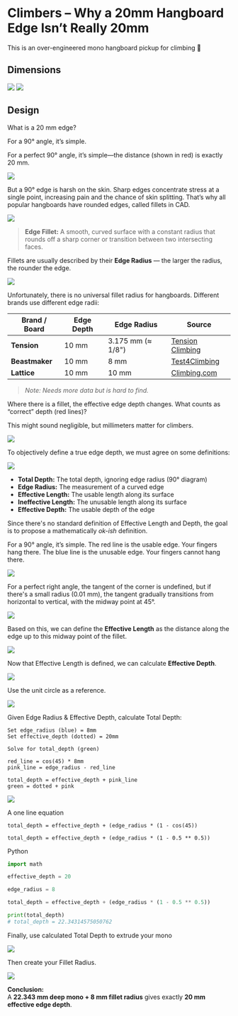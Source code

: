 # Climbers – Why a 20mm Hangboard Edge Isn’t Really 20mm 

This is an over-engineered mono hangboard pickup for climbing 🥑

## Dimensions

![](https://github.com/user-attachments/assets/5597e96b-52b6-4659-b957-9eba6fe262b5)
![](https://github.com/user-attachments/assets/c39d3a4a-4358-43b5-bdd5-5bace4f8c19c)

## Design

What is a 20 mm edge?

For a 90° angle, it’s simple.

For a perfect 90° angle, it’s simple—the distance (shown in red) is exactly 20 mm.

![](https://github.com/user-attachments/assets/3398384a-dc8a-4811-bdb5-2176c8588c8d)

But a 90° edge is harsh on the skin. Sharp edges concentrate stress at a single point, increasing pain and the chance of skin splitting. That’s why all popular hangboards have rounded edges, called fillets in CAD.

![](https://github.com/user-attachments/assets/279dc64d-3f09-49bb-b1bd-50eb40e3fb96)

> **Edge Fillet:** A smooth, curved surface with a constant radius that rounds off a sharp corner or transition between two intersecting faces.

Fillets are usually described by their **Edge Radius** — the larger the radius, the rounder the edge.

![](https://github.com/user-attachments/assets/bc7d4cd9-f048-4b06-8794-05052caf1db6)

Unfortunately, there is no universal fillet radius for hangboards. Different brands use different edge radii:

| Brand / Board | Edge Depth | Edge Radius         | Source |
|---------------|------------|----------------------|--------|
| **Tension**   | 10 mm      | 3.175 mm (≈ 1/8")    | [Tension Climbing](https://tensionclimbing.com/pages/hangboards) |
| **Beastmaker**| 10 mm      | 8 mm                 | [Test4Climbing](https://test4climbing.com/equipment-needed) |
| **Lattice**   | 10 mm      | 10 mm                | [Climbing.com](https://www.climbing.com/skills/training/tom-randalls-guide-to-better-hangboarding-part-1/) |

> *Note: Needs more data but is hard to find.*

Where there is a fillet, the effective edge depth changes. What counts as “correct” depth (red lines)?

This might sound negligible, but millimeters matter for climbers.

![](https://github.com/user-attachments/assets/45418436-d21e-4cf9-a793-9c0d2cd5a552)

To objectively define a true edge depth, we must agree on some definitions:

![](https://github.com/user-attachments/assets/e6e96257-e4d4-4457-a92b-3dfff37607fa)

- **Total Depth:** The total depth, ignoring edge radius (90° diagram)  
- **Edge Radius:** The measurement of a curved edge  
- **Effective Length:** The usable length along its surface  
- **Ineffective Length:** The unusable length along its surface  
- **Effective Depth:** The usable depth of the edge  

Since there's no standard definition of Effective Length and Depth, the goal is to propose a mathematically *ok-ish* definition.

For a 90° angle, it’s simple. The red line is the usable edge. Your fingers hang there. The blue line is the unusable edge. Your fingers cannot hang there.

![](https://github.com/user-attachments/assets/1e44ba31-5094-45d7-ab1b-8c75333042f4)

For a perfect right angle, the tangent of the corner is undefined, but if there's a small radius (0.01 mm), the tangent gradually transitions from horizontal to vertical, with the midway point at 45°. 

![](https://github.com/user-attachments/assets/9680e3ed-768c-46f0-bcdc-8d5a6fec6073)

Based on this, we can define the **Effective Length** as the distance along the edge up to this midway point of the fillet.

![](https://github.com/user-attachments/assets/5402707e-150f-4ba5-a0ba-c5e89b541ede)

Now that Effective Length is defined, we can calculate **Effective Depth**.

![](https://github.com/user-attachments/assets/0a327fa4-948a-4794-90ec-89df3ceb442a)

Use the unit circle as a reference.

![](https://github.com/user-attachments/assets/3fccecff-cd92-4512-89cb-31054e01ee8e)

Given Edge Radius & Effective Depth, calculate Total Depth:

```
Set edge_radius (blue) = 8mm
Set effective_depth (dotted) = 20mm

Solve for total_depth (green)

red_line = cos(45) * 8mm
pink_line = edge_radius - red_line

total_depth = effective_depth + pink_line
green = dotted + pink
```

![](https://github.com/user-attachments/assets/df3e8c50-2f41-404b-9bdf-484f69bc2153)

A one line equation

```
total_depth = effective_depth + (edge_radius * (1 - cos(45))

total_depth = effective_depth + (edge_radius * (1 - 0.5 ** 0.5))
```

Python

```python
import math

effective_depth = 20

edge_radius = 8

total_depth = effective_depth + (edge_radius * (1 - 0.5 ** 0.5))

print(total_depth)
# total_depth = 22.34314575050762
```

Finally, use calculated Total Depth to extrude your mono

![](https://github.com/user-attachments/assets/74177d5f-b1e8-4e18-a40b-b5c21789626b)

Then create your Fillet Radius.

![](https://github.com/user-attachments/assets/502f97b1-1561-4cff-884c-abe4b585ae7c)

**Conclusion:**  
A **22.343 mm deep mono + 8 mm fillet radius** gives exactly **20 mm effective edge depth**.
